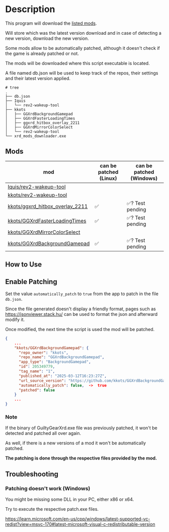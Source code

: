 # Description

This program will download the [listed mods](#mods).

Will store which was the latest version download and in case of detecting a new version, download the new version.

Some mods allow to be automatically patched, although it doesn't check if the game is already patched or not.

The mods will be downloaded where this script executable is located.

A file named db.json will be used to keep track of the repos, their settings and their latest version applied.

```text
# tree   
.
├── db.json
├── Iquis
│   └── rev2-wakeup-tool
├── kkots
│   ├── GGXrdBackgroundGamepad
│   ├── GGXrdFasterLoadingTimes
│   ├── ggxrd_hitbox_overlay_2211
│   ├── GGXrdMirrorColorSelect
│   └── rev2-wakeup-tool
└── xrd_mods_downloader.exe
```

## Mods

| mod                                                                                   | can be patched (Linux) | can be patched (Windows) |
|---------------------------------------------------------------------------------------|------------------------|--------------------------|
| [Iquis/rev2-wakeup-tool](https://github.com/Iquis/rev2-wakeup-tool)                   |                        |                          |
| [kkots/rev2-wakeup-tool](https://github.com/kkots/rev2-wakeup-tool)                   |                        |                          |
| [kkots/ggxrd_hitbox_overlay_2211](https://github.com/kkots/ggxrd_hitbox_overlay_2211) | ✅                      | ✅? Test pending          |
| [kkots/GGXrdFasterLoadingTimes](https://github.com/kkots/GGXrdFasterLoadingTimes)     | ✅                      | ✅? Test pending          |
| [kkots/GGXrdMirrorColorSelect](https://github.com/kkots/GGXrdMirrorColorSelect)       |                        |                          |
| [kkots/GGXrdBackgroundGamepad](https://github.com/kkots/GGXrdBackgroundGamepad)       | ✅                      | ✅? Test pending          |

## How to Use

## Enable Patching

Set the value `automatically_patch` to `true` from the app to patch in the file `db.json`.

Since the file generated doesn't display a friendly format, pages such as https://jsonviewer.stack.hu/ can be used to format the json and afterward modify it. 

Once modified, the next time the script is used the mod will be patched.

```json
{
    ...
    "kkots/GGXrdBackgroundGamepad": {
      "repo_owner": "kkots",
      "repo_name": "GGXrdBackgroundGamepad",
      "app_type": "BackgroundGamepad",
      "id": 205349779,
      "tag_name": "1",
      "published_at": "2025-03-12T16:23:27Z",
      "url_source_version": "https://github.com/kkots/GGXrdBackgroundGamepad/releases/tag/1",
      "automatically_patch": false,  ->  true
      "patched": false
    }
    ...
}
```

### Note

If the binary of GuiltyGearXrd.exe file was previously patched, it won't be detected and patched all over again.

As well, if there is a new versions of a mod it won't be automatically patched.

**The patching is done through the respective files provided by the mod.**

## Troubleshooting

### Patching doesn't work (Windows)

You might be missing some DLL in your PC, either x86 or x64.

Try to execute the respective patch.exe files.

https://learn.microsoft.com/en-us/cpp/windows/latest-supported-vc-redist?view=msvc-170#latest-microsoft-visual-c-redistributable-version

